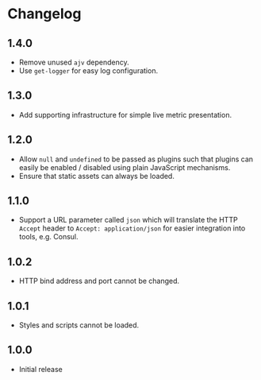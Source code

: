 # Changelog

## 1.4.0
 - Remove unused `ajv` dependency.
 - Use `get-logger` for easy log configuration.

## 1.3.0
 - Add supporting infrastructure for simple live metric presentation.

## 1.2.0
 - Allow `null` and `undefined` to be passed as plugins such that plugins can easily be enabled / disabled using plain JavaScript mechanisms.
 - Ensure that static assets can always be loaded.

## 1.1.0
 - Support a URL parameter called `json` which will translate the HTTP `Accept` header to `Accept: application/json` for easier integration into tools, e.g. Consul.

## 1.0.2
 - HTTP bind address and port cannot be changed.

## 1.0.1
 - Styles and scripts cannot be loaded.

## 1.0.0
 - Initial release
